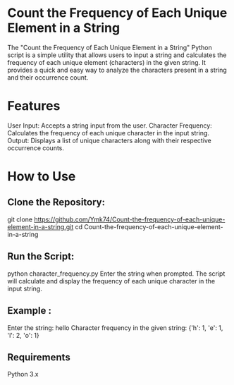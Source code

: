 # Count the Frequency of Each Unique Element in a String
The "Count the Frequency of Each Unique Element in a String" Python script is a simple utility that allows users to input a string and calculates the frequency of each unique element (characters) in the given string. It provides a quick and easy way to analyze the characters present in a string and their occurrence count.

# Features
User Input: Accepts a string input from the user.
Character Frequency: Calculates the frequency of each unique character in the input string.
Output: Displays a list of unique characters along with their respective occurrence counts.
# How to Use
## Clone the Repository:


git clone https://github.com/Ymk74/Count-the-frequency-of-each-unique-element-in-a-string.git
cd Count-the-frequency-of-each-unique-element-in-a-string

## Run the Script:

python character_frequency.py
Enter the string when prompted. The script will calculate and display the frequency of each unique character in the input string.

## Example :

Enter the string: hello
Character frequency in the given string:
{'h': 1, 'e': 1, 'l': 2, 'o': 1}
## Requirements
Python 3.x
